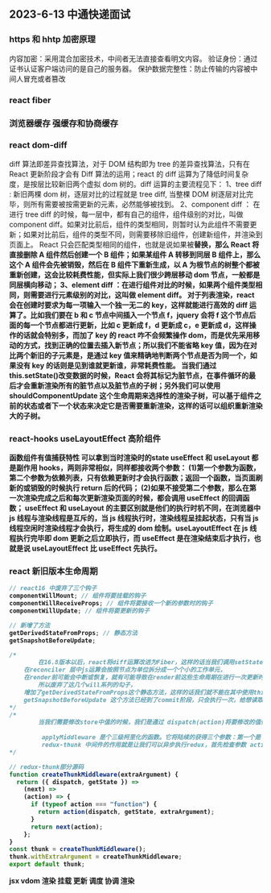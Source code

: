 ## 2023-6-13 中通快递面试

### https 和 hhtp 加密原理

内容加密：采用混合加密技术，中间者无法直接查看明文内容。
验证身份：通过证书认证客户端访问的是自己的服务器。
保护数据完整性：防止传输的内容被中间人冒充或者篡改

### react fiber

### 浏览器缓存 强缓存和协商缓存

### react dom-diff

diff 算法即差异查找算法，对于 DOM 结构即为 tree 的差异查找算法，只有在 React 更新阶段才会有 Diff 算法的运用；react 的 diff 运算为了降低时间复杂度，是按层比较新旧两个虚拟 dom 树的。diff 运算的主要流程见下：
1、tree diff : 新旧两棵 dom 树，逐层对比的过程就是 tree diff, 当整棵 DOM 树逐层对比完毕，则所有需要被按需更新的元素，必然能够被找到。
2、component diff ： 在进行 tree diff 的时候，每一层中，都有自己的组件，组件级别的对比，叫做 component diff。如果对比前后，组件的类型相同，则暂时认为此组件不需要更新；如果对比前后，组件的类型不同，则需要移除旧组件，创建新组件，并渲染到页面上。
React 只会匹配类型相同的组件，也就是说如果<A>被<B>替换，那么 React 将直接删除 A 组件然后创建一个 B 组件；如果某组件 A 转移到同层 B 组件上，那么这个 A 组件会先被销毁，然后在 B 组件下重新生成，以 A 为根节点的树整个都被重新创建，这会比较耗费性能，但实际上我们很少跨层移动 dom 节点，一般都是同层横向移动；
3、element diff ：在进行组件对比的时候，如果两个组件类型相同，则需要进行元素级别的对比，这叫做 element diff。
对于列表渲染，react 会在创建时要求为每一项输入一个独一无二的 key，这样就能进行高效的 diff 运算了。比如我们要在 b 和 c 节点中间插入一个节点 f，jquery 会将 f 这个节点后面的每一个节点都进行更新，比如 c 更新成 f，d 更新成 c，e 更新成 d，这样操作的话就会特别多，而加了 key 的 react 咋不会频繁操作 dom，而是优先采用移动的方式，找到正确的位置去插入新节点；所以我们不能省略 key 值，因为在对比两个新旧的子元素是，是通过 key 值来精确地判断两个节点是否为同一个，如果没有 key 的话则是见到谁就更新谁，非常耗费性能。
当我们通过 this.setState()改变数据的时候，React 会将其标记为脏节点，在事件循环的最后才会重新渲染所有的脏节点以及脏节点的子树；另外我们可以使用 shouldComponentUpdate 这个生命周期来选择性的渲染子树，可以基于组件之前的状态或者下一个状态来决定它是否需要重新渲染，这样的话可以组织重新渲染大的子树。

### react-hooks useLayoutEffect 高阶组件
函数组件有值捕获特性 可以拿到当时渲染时的state
useEffect 和 useLayout 都是副作用 hooks，两则非常相似，同样都接收两个参数：
(1)第一个参数为函数，第二个参数为依赖列表，只有依赖更新时才会执行函数；返回一个函数，当页面刷新的或销毁的时候执行 return 后的代码；
(2)如果不接受第二个参数，那么在第一次渲染完成之后和每次更新渲染页面的时候，都会调用 useEffect 的回调函数；
useEffect 和 useLayout 的主要区别就是他们的执行时机不同，在浏览器中 js 线程与渲染线程是互斥的，当 js 线程执行时，渲染线程呈挂起状态，只有当 js 线程空闲时渲染线程才会执行，将生成的 dom 绘制。useLayoutEffect 在 js 线程执行完毕即 dom 更新之后立即执行，而 useEffect 是在渲染结束后才执行，也就是说 useLayoutEffect 比 useEffect 先执行。

### react 新旧版本生命周期

```js
// react16 中废弃了三个钩子
componentWillMount; // 组件将要挂载的钩子
componentWillReceiveProps; // 组件将要接收一个新的参数时的钩子
componentWillUpdate; // 组件将要更新的钩子

// 新增了方法
getDerivedStateFromProps; // 静态方法
getSnapshotBeforeUpdate;

/*
		在16.8版本以后，react将diff运算改进为Fiber，这样的话当我们调用setState方法进行更新的时候，
    在reconciler 层中js运算会按照节点为单位拆分成一个个小的工作单元，
    在render前可能会中断或恢复，就有可能导致在render前这些生命周期在进行一次更新时存在多次执行的情况，此时如果我们在里面使用ref操作dom的话，就会造成页面频繁重绘，影响性能。
		所以废弃了这几个will系列的勾子，
    增加了getDerivedStateFromProps这个静态方法，这样的话我们就不能在其中使用this.refs以及this上的方法了；
    getSnapshotBeforeUpdate 这个方法已经到了commit阶段，只会执行一次，给想读取 dom 的用户一些空间。
*/
/*
		当我们需要修改store中值的时候，我们是通过 dispatch(action)将要修改的值传到reducer中的，这个过程是同步的，如果我们要进行异步操作的时候，就需要用到中间件；中间件其实是提供了一个分类处理action的机会，在 middleware 中，我们可以检阅每一个流过的action，并挑选出特定类型的 action进行相应操作，以此来改变 action；
		
		 applyMiddleware 是个三级柯里化的函数。它将陆续的获得三个参数：第一个是 middlewares 数组，第二个是 Redux 原生的 createStore，最后一个是 reducer；然后applyMiddleware会将不同的中间件一层一层包裹到原生的 dispatch 之上；
		 redux-thunk 中间件的作用就是让我们可以异步执行redux，首先检查参数 action 的类型，如果是函数的话，就执行这个 action这个函数，并把 dispatch, getState, extraArgument 作为参数传递进去，否则就调用next让下一个中间件继续处理action。
*/

// redux-thunk部分源码
function createThunkMiddleware(extraArgument) {
  return ({ dispatch, getState }) =>
    (next) =>
    (action) => {
      if (typeof action === "function") {
        return action(dispatch, getState, extraArgument);
      }
      return next(action);
    };
}
const thunk = createThunkMiddleware();
thunk.withExtraArgument = createThunkMiddleware;
export default thunk;

```

jsx vdom 渲染 挂载 更新 调度 协调 渲染

